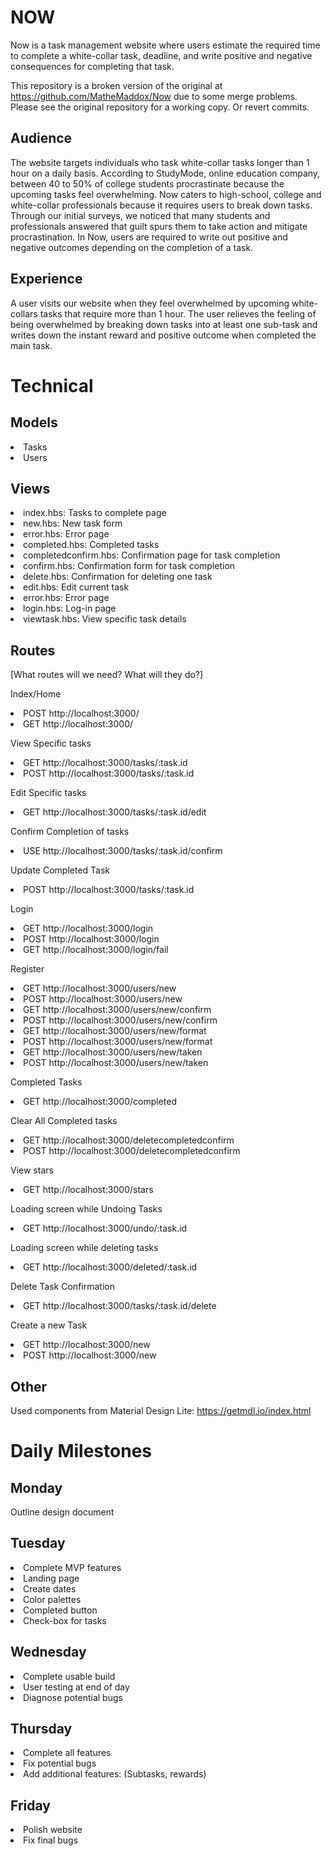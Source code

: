 # NOW
Now is a task management website where users estimate the required time to complete a white-collar task, deadline, and write positive and negative consequences for completing that task.

This repository is a broken version of the original at https://github.com/MatheMaddox/Now due to some merge problems. Please see the original repository for a working copy. Or revert commits.

## Audience
The website targets individuals who task white-collar tasks longer than 1 hour on a daily basis. According to StudyMode, online education company, between 40 to 50% of college students procrastinate because the upcoming tasks feel overwhelming. Now caters to high-school, college and white-collar professionals because it requires users to break down tasks.
Through our initial surveys, we noticed that many students and professionals answered that guilt spurs them to take action and mitigate procrastination. In Now, users are required to write out positive and negative outcomes depending on the completion of a task.

## Experience
A user visits our website when they feel overwhelmed by upcoming white-collars tasks that require more than 1 hour. The user relieves the feeling of being overwhelmed by breaking down tasks into at least one sub-task and writes down the instant reward and positive outcome when completed the main task.

# Technical
## Models
<li>Tasks</li>
<li>Users</li>

## Views
<img src="/Users/yizu/Documents/GitHub/Now/PaperPrototype.jpg" alt="">
<li>index.hbs: Tasks to complete page</li>
<li>new.hbs: New task form</li>
<li>error.hbs: Error page</li>
<li>completed.hbs: Completed tasks</li>
<li>completedconfirm.hbs: Confirmation page for task completion</li>
<li>confirm.hbs: Confirmation form for task completion </li>
<li>delete.hbs: Confirmation for deleting one task</li>
<li>edit.hbs: Edit current task</li>
<li>error.hbs: Error page</li>
<li>login.hbs: Log-in page</li>
<li>viewtask.hbs: View specific task details</li>

## Routes
[What routes will we need? What will they do?]

Index/Home
<li> POST http://localhost:3000/</li>
<li> GET http://localhost:3000/</li>

View Specific tasks
<li> GET http://localhost:3000/tasks/:task.id</li>
<li> POST http://localhost:3000/tasks/:task.id</li>

Edit Specific tasks
<li> GET http://localhost:3000/tasks/:task.id/edit</li>

Confirm Completion of tasks
<li> USE http://localhost:3000/tasks/:task.id/confirm</li>

Update Completed Task
<li> POST http://localhost:3000/tasks/:task.id</li>

Login
<li> GET http://localhost:3000/login</li>
<li> POST http://localhost:3000/login</li>
<li> GET http://localhost:3000/login/fail</li>

Register
<li> GET http://localhost:3000/users/new</li>
<li> POST http://localhost:3000/users/new</li>
<li> GET http://localhost:3000/users/new/confirm</li>
<li> POST http://localhost:3000/users/new/confirm</li>
<li> GET http://localhost:3000/users/new/format</li>
<li> POST http://localhost:3000/users/new/format</li>
<li> GET http://localhost:3000/users/new/taken</li>
<li> POST http://localhost:3000/users/new/taken</li>

Completed Tasks
<li> GET http://localhost:3000/completed</li>

Clear All Completed tasks
<li> GET http://localhost:3000/deletecompletedconfirm</li>
<li> POST http://localhost:3000/deletecompletedconfirm</li>

View stars
<li> GET http://localhost:3000/stars</li>

Loading screen while Undoing Tasks
<li> GET http://localhost:3000/undo/:task.id</li>

Loading screen while deleting tasks
<li> GET http://localhost:3000/deleted/:task.id</li>

Delete Task Confirmation
<li> GET http://localhost:3000/tasks/:task.id/delete</li>

Create a new Task
<li> GET http://localhost:3000/new</li>
<li> POST http://localhost:3000/new</li>

## Other

Used components from Material Design Lite: https://getmdl.io/index.html

# Daily Milestones

## Monday

Outline design document

## Tuesday

<li> Complete MVP features </li>
<li>Landing page</li>
<li>Create dates</li>
<li>Color palettes</li>
<li>Completed button</li>
<li>Check-box for tasks</li>


## Wednesday

<li>Complete usable build</li>
<li>User testing at end of day</li>
<li>Diagnose potential bugs</li>

## Thursday

<li>Complete all features</li>
<li>Fix potential bugs</li>
<li>Add additional features: (Subtasks, rewards)</li>


## Friday

<li>Polish website</li>
<li>Fix final bugs</li>
